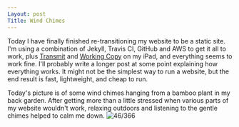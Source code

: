 ```yaml
---
Layout: post
Title: Wind Chimes
---
```

Today I have finally finished re-transitioning my website to be a static site. I'm using a combination of Jekyll, Travis CI, GitHub and AWS to get it all to work, plus [Transmit](https://itunes.apple.com/gb/app/transmit/id917432930?mt=8&uo=4&at=1000l8mx) and [Working Copy](https://itunes.apple.com/gb/app/working-copy-powerful-git/id896694807?mt=8&uo=4&at=1000l8mx) on my iPad, and everything seems to work fine. I'll probably write a longer post at some point explaining how everything works. It might not be the simplest way to run a website, but the end result is fast, lightweight, and cheap to run.
<!--break-->
Today's picture is of some wind chimes hanging from a bamboo plant in my back garden. After getting more than a little stressed when various parts of my website wouldn't work, relaxing outdoors and listening to the gentle chimes helped to calm me down.
![46/366](media.humanboring.net/photos/2016-02-15.jpeg)